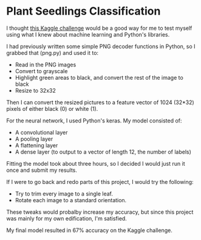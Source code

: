 # Plant Seedlings Classification

I thought [this Kaggle challenge](https://www.kaggle.com/c/plant-seedlings-classification/) would be a good way for me to test myself using what I knew about machine learning and Python's libraries.

I had previously written some simple PNG decoder functions in Python, so I grabbed that (png.py) and used it to:
- Read in the PNG images
- Convert to grayscale
- Highlight green areas to black, and convert the rest of the image to black
- Resize to 32x32

Then I can convert the resized pictures to a feature vector of 1024 (32*32) pixels of either black (0) or white (1).

For the neural network, I used Python's keras.  My model consisted of:
- A convolutional layer
- A pooling layer
- A flattening layer
- A dense layer (to output to a vector of length 12, the number of labels)

Fitting the model took about three hours, so I decided I would just run it once  and submit my results.  

If I were to go back and redo parts of this project, I would try the following:
- Try to trim every image to a single leaf.
- Rotate each image to a standard orientation.

These tweaks would probalby increase my accuracy, but since this project was mainly for my own edification, I'm satisfied.

My final model resulted in 67% accuracy on the Kaggle challenge.
